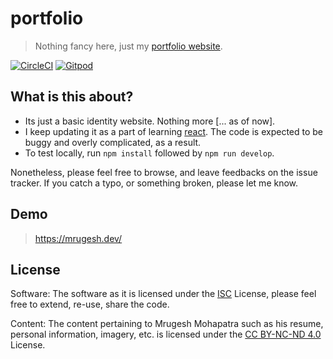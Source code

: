 # portfolio

> Nothing fancy here, just my [portfolio website][personal-website].

[![CircleCI][circle-status-img]][circle-status]
[![Gitpod][gitpod-img]][gitpod]


## What is this about?

- Its just a basic identity website. Nothing more [... as of now].
- I keep updating it as  a part of learning [react][react-website]. The code is expected to be buggy and   overly complicated, as a result.
- To test locally, run `npm install` followed by `npm run develop`.

Nonetheless, please feel free to browse, and leave feedbacks on the issue tracker. If you catch a typo, or something broken, please let me know.

## Demo

> <https://mrugesh.dev/>

## License

Software:
The software as it is licensed under the [ISC](LICENSE) License, please feel free to extend, re-use, share the code.

Content:
The content pertaining to Mrugesh Mohapatra such as his resume, personal information, imagery, etc. is licensed under the [CC BY-NC-ND 4.0][by-nc-nd-4] License.

[circle-status-img]: https://circleci.com/gh/raisedadead/portfolio.svg?style=svg
[circle-status]: https://circleci.com/gh/raisedadead/portfolio
[gitpod-img]: https://img.shields.io/badge/Gitpod-Ready--to--Code-blue?logo=gitpod
[gitpod]: https://gitpod.io/#https://github.com/raisedadead/portfolio

[personal-website]: https://raisedadead.com
[react-website]: https://reactjs.org
[by-nc-nd-4]: https://creativecommons.org/licenses/by-nc-nd/4.0/
